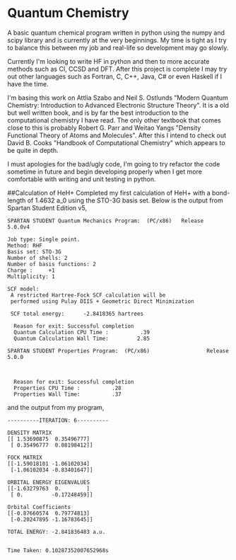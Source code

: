 # Quantum Chemistry
A basic quantum chemical program written in python using the numpy and scipy library and is currently at the very beginnings. My time is tight as I try to balance this between my job and real-life so development may go slowly.

Currently I'm looking to write HF in python and then to more accurate methods such as CI, CCSD and DFT. After this project is complete I may try out other languages such as Fortran, C, C++, Java, C# or even Haskell if I have the time.

I'm basing this work on Attlia Szabo and Neil S. Ostlunds "Modern Quantum Chemistry: Introduction to Advanced Electronic Structure Theory". It is a old but well written book, and is by far the best introduction to the computational chemistry I have read. The only other textbook that comes close to this is probably Robert G. Parr and Weitao Yangs "Density Functional Theory of Atoms and Molecules". After this I intend to check out David B. Cooks "Handbook of Computational Chemistry" which appears to be quite in depth.

I must apologies for the bad/ugly code, I'm going to try refactor the code sometime in future and begin developing properly when I get more comfortable with writing and unit testing in python.

##Calculation of HeH+
Completed my first calculation of HeH+ with a bond-length of 1.4632 a_0 using the STO-3G basis set. Below is the output from Spartan Student Edition v5,

    SPARTAN STUDENT Quantum Mechanics Program:  (PC/x86)   Release  5.0.0v4
    
    Job type: Single point.
    Method: RHF
    Basis set: STO-3G
    Number of shells: 2
    Number of basis functions: 2
    Charge :     +1 
    Multiplicity: 1
    
    SCF model:
     A restricted Hartree-Fock SCF calculation will be
     performed using Pulay DIIS + Geometric Direct Minimization
    
     SCF total energy:      -2.8418365 hartrees
    
      Reason for exit: Successful completion 
      Quantum Calculation CPU Time :          .39
      Quantum Calculation Wall Time:         2.85
    
    SPARTAN STUDENT Properties Program:  (PC/x86)                  Release  5.0.0  
       
       
    
      Reason for exit: Successful completion 
      Properties CPU Time :          .28
      Properties Wall Time:          .37

and the output from my program,

    ----------ITERATION: 6----------
    
    DENSITY MATRIX
    [[ 1.53690875  0.35496777]
     [ 0.35496777  0.08198412]]
    
    FOCK MATRIX
    [[-1.59018101 -1.06102034]
     [-1.06102034 -0.83401647]]
    
    ORBITAL ENERGY EIGENVALUES
    [[-1.63279763  0.        ]
     [ 0.         -0.17248459]]
    
    Orbital Coefficients
    [[-0.87660574  0.79774813]
     [-0.20247895 -1.16783645]]
    
    TOTAL ENERGY: -2.841836483 a.u.
    
    
    Time Taken: 0.10287352007652968s